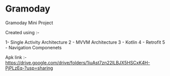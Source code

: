 # Gramoday

Gramoday Mini Project

Created using :- 

1- Single Activity Architecture
2 - MVVM Architecture
3 - Kotlin
4 - Retrofit
5 - Navigation Componenets


Apk link :- https://drive.google.com/drive/folders/1iuAst7zn22lLBJX5HSCxK4H-PjPLzEq-?usp=sharing

